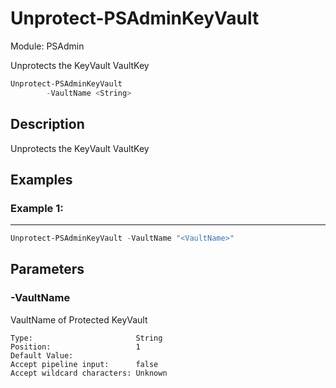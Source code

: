 ﻿# Unprotect-PSAdminKeyVault
Module: PSAdmin

Unprotects the KeyVault VaultKey

``` powershell
Unprotect-PSAdminKeyVault
        -VaultName <String>
```

## Description
Unprotects the KeyVault VaultKey

## Examples
### Example 1:   
***

``` powershell
Unprotect-PSAdminKeyVault -VaultName "<VaultName>"
```

## Parameters

### \-VaultName

VaultName of Protected KeyVault
```
Type:                       String  
Position:                   1  
Default Value:                
Accept pipeline input:      false  
Accept wildcard characters: Unknown  
```
